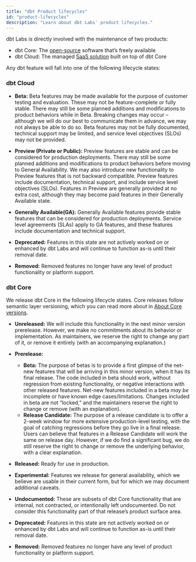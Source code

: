 ```yaml
---
title: "dbt Product lifecycles"
id: "product-lifecycles"
description: "Learn about dbt Labs' product lifecycles."
---
```


dbt Labs is directly involved with the maintenance of two products: 

- dbt Core: The [open-source](https://github.com/dbt-labs/dbt-core) software that’s freely available 
- dbt Cloud: The managed [SaaS solution](https://www.getdbt.com/signup) built on top of dbt Core

Any dbt feature will fall into one of the following lifecycle states:


### dbt Cloud

- **Beta:** Beta features may be made available for the purpose of customer testing and evaluation. These may not be feature-complete or fully stable. There may still be some planned additions and modifications to product behaviors while in Beta. Breaking changes may occur – although we will do our best to communicate them in advance, we may not always be able to do so. Beta features may not be fully documented, technical support may be limited, and service level objectives (SLOs) may not be provided.

- **Preview (Private or Public):**  Preview features are stable and can be considered for production deployments. There may still be some planned additions and modifications to product behaviors before moving to General Availability. We may also introduce new functionality to Preview features that is not backward compatible. Preview features include documentation, technical support, and include service level objectives (SLOs). Features in Preview are generally provided at no extra cost, although they may become paid features in their Generally Available state.

- **Generally Available(GA):** Generally Available features provide stable features that can be considered for production deployments. Service level agreements (SLAs) apply to GA features, and these features include documentation and technical support.

- **Deprecated:** Features in this state are not actively worked on or enhanced by dbt Labs and will continue to function as-is until their removal date. 

- **Removed:** Removed features no longer have any level of product functionality or platform support.

### dbt Core

We release dbt Core in the following lifecycle states. Core releases follow semantic layer versioning, which you  can read more about in [About Core versions](/docs/dbt-versions/core).
- **Unreleased:** We will include this functionality in the next minor version prerelease. However, we make no commitments about its behavior or implementation. As maintainers, we reserve the right to change any part of it, or remove it entirely (with an accompanying explanation.)

- **Prerelease:**
    * **Beta:** The purpose of betas is to provide a first glimpse of the net-new features that will be arriving in this minor version, when it has its
    final release. The code included in beta should work, without regression from existing functionality, or negative interactions with other released
    features. Net-new features included in a beta _may be_ incomplete or have known edge cases/limitations. Changes included in beta are not “locked,”
    and the maintainers reserve the right to change or remove (with an explanation).
    * **Release Candidate:** The purpose of a release candidate is to offer a 2-week window for more extensive production-level testing, with the goal of
    catching regressions before they go live in a final release. Users can believe that features in a Release Candidate will work the same on release day.
    However, if we do find a significant bug, we do still reserve the right to change or remove the underlying behavior, with a clear explanation. 
 - **Released:** Ready for use in production.
 - **Experimental:** Features we release for general availability, which we believe are usable in their current form, but for which we may document
    additional caveats. 
 - **Undocumented:** These are subsets of dbt Core functionality that are internal, not contracted, or intentionally left undocumented. Do not consider
    this functionality part of that release’s product surface area.
 - **Deprecated:** Features in this state are not actively worked on or enhanced by dbt Labs and will continue to function as-is until their removal date. 
 - **Removed:** Removed features no longer have any level of product functionality or platform support.


